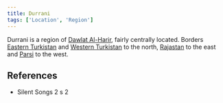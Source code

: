 ```yaml
---
title: Durrani
tags: ['Location', 'Region']
---
```

Durrani is a region of [Dawlat Al-Harir](/_wiki/dawlat-al-harir.md), fairly centrally located. Borders [Eastern Turkistan](/_wiki/eastern-turkistan.md) and [Western Turkistan](/_wiki/western-turkistan.md) to the north, [Rajastan](/_wiki/rajastan.md) to the east and [Parsi](/_wiki/parsi.md) to the west.

## References
- Silent Songs 2
s 2
